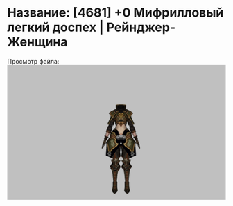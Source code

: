 # Название: [4681] +0 Мифрилловый легкий доспех | Рейнджер-Женщина

Просмотр файла:
![p030021.png](p030021.png)